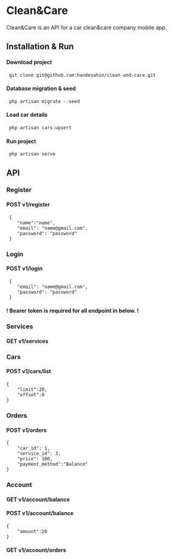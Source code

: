 

# Clean&Care

Clean&Care is an API for a  car clean&care company mobile app.

## Installation & Run

#### Download project
```
 git clone git@github.com:handesahin/clean-and-care.git
 ```
 
 #### Database migration & seed
```
 php artisan migrate --seed
 ```
 
  #### Load car details
```
 php artisan cars:upsert
  ```
 #### Run project
```
 php artisan serve
  ```

## API
### Register  
#### POST    v1/register
```
 { 
    "name":"name",
    "email": "name@gmail.com",
    "password": "password"
 }
```

### Login  
#### POST    v1/login
```
 { 
    "email": "name@gmail.com",
    "password": "password"
 }
```

#### ! Bearer token is required for all endpoint in below. !


### Services  
#### GET    v1/services

### Cars  
#### POST    v1/cars/list
```
{
    "limit":20,
    "offset":0
}
```

### Orders  
#### POST    v1/orders
```
{
    "car_id": 1,
    "service_id": 3,
    "price": 100,
    "payment_method":"Balance"  
}
```

### Account  
#### GET    v1/account/balance

#### POST    v1/account/balance
```
{
    "amount":20
}
```
#### GET    v1/account/orders




